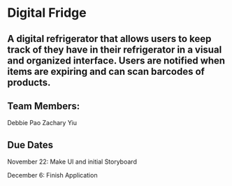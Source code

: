 # Digital Fridge

## A digital refrigerator that allows users to keep track of they have in their refrigerator in a visual and organized interface. Users are notified when items are expiring and can scan barcodes of products.


## Team Members:
Debbie Pao
Zachary Yiu

## Due Dates
November 22: Make UI and initial Storyboard

December 6: Finish Application
